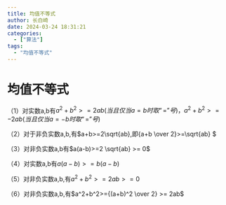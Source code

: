 ```yaml
---
title: 均值不等式
author: 长白崎
date: 2024-03-24 18:31:21
categories:
  - ["算法"]
tags:
  - "均值不等式"
---
```




# 均值不等式

（1）对实数a,b有$a^2+b^2>=2ab(当且仅当a=b时取“=”号)，a^2+b^2>=-2ab(当且仅当a=-b时取“=”号)$

（2）对于非负实数a,b,有$a+b>=2\sqrt{ab},即{a+b \over 2}>=\sqrt{ab} $

（3）对非负实数a,b有$a(a-b)>=2 \sqrt{ab} >= 0$

（4）对实数a,b有$a(a-b)>=b(a-b)$

（5）对非负实数a,b,有$a^2+b^2>=2ab>=0$

（6）对非负实数a,b,有$a^2+b^2>={(a+b)^2 \over 2} >= 2ab$

